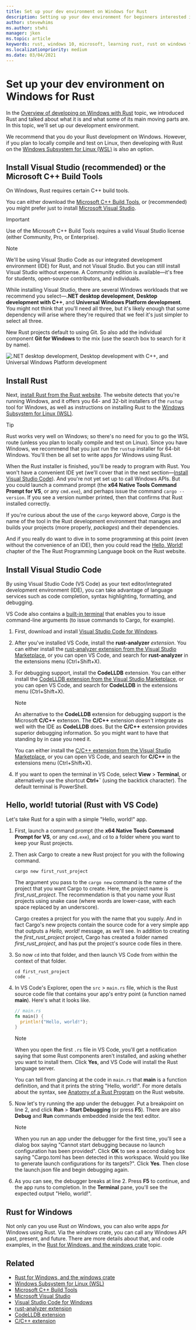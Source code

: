 ```yaml
---
title: Set up your dev environment on Windows for Rust
description: Setting up your dev environment for beginners interested in developing on Windows with Rust.
author: stevewhims
ms.author: stwhi 
manager: jken
ms.topic: article
keywords: rust, windows 10, microsoft, learning rust, rust on windows for beginners, rust with vs code
ms.localizationpriority: medium
ms.date: 03/04/2021
---
```


# Set up your dev environment on Windows for Rust

In the [Overview of developing on Windows with Rust](overview.md) topic, we introduced Rust and talked about what it is and what some of its main moving parts are. In this topic, we'll set up our development environment.

We recommend that you do your Rust development on Windows. However, if you plan to locally compile and test on Linux, then developing with Rust on the [Windows Subsystem for Linux (WSL)](/windows/wsl/about) is also an option.

## Install Visual Studio (recommended) or the Microsoft C++ Build Tools

On Windows, Rust requires certain C++ build tools.

You can either download the [Microsoft C++ Build Tools](https://visualstudio.microsoft.com/visual-cpp-build-tools/), or (recommended) you might prefer just to install [Microsoft Visual Studio](https://visualstudio.microsoft.com/downloads/).

> [!IMPORTANT]
> Use of the Microsoft C++ Build Tools requires a valid Visual Studio license (either Community, Pro, or Enterprise).

> [!NOTE]
> We'll be using Visual Studio Code as our integrated development environment (IDE) for Rust, and not Visual Studio. But you can still install Visual Studio without expense. A Community edition is available&mdash;it's free for students, open-source contributors, and individuals.

While installing Visual Studio, there are several Windows workloads that we recommend you select&mdash;**.NET desktop development**, **Desktop development with C++**, and **Universal Windows Platform development**. You might not think that you'll need all three, but it's likely enough that some dependency will arise where they're required that we feel it's just simpler to select all three.

New Rust projects default to using Git. So also add the individual component **Git for Windows** to the mix (use the search box to search for it by name).

![.NET desktop development, Desktop development with C++, and Universal Windows Platform development](../../images/rust-vs-workloads.png)

## Install Rust

Next, [install Rust from the Rust website](https://www.rust-lang.org/tools/install). The website detects that you're running Windows, and it offers you 64- and 32-bit installers of the `rustup` tool for Windows, as well as instructions on installing Rust to the [Windows Subsystem for Linux (WSL)](/windows/wsl/about).

> [!TIP]
> Rust works very well on Windows; so there's no need for you to go the WSL route (unless you plan to locally compile and test on Linux). Since you have Windows, we recommend that you just run the `rustup` installer for 64-bit Windows. You'll then be all set to write apps *for* Windows using Rust.

When the Rust installer is finished, you'll be ready to program with Rust. You won't have a convenient IDE yet (we'll cover that in the next section&mdash;[Install Visual Studio Code](#install-visual-studio-code)). And you're not yet set up to call Windows APIs. But you could launch a command prompt (the **x64 Native Tools Command Prompt for VS**, or any `cmd.exe`), and perhaps issue the command `cargo --version`. If you see a version number printed, then that confirms that Rust installed correctly.

If you're curious about the use of the `cargo` keyword above, *Cargo* is the name of the tool in the Rust development environment that manages and builds your projects (more properly, *packages*) and their dependencies.

And if you really do want to dive in to some programming at this point (even without the convenience of an IDE), then you could read the [Hello, World!](https://doc.rust-lang.org/book/ch01-02-hello-world.html) chapter of the The Rust Programming Language book on the Rust website.

## Install Visual Studio Code

By using Visual Studio Code (VS Code) as your text editor/integrated development environment (IDE), you can take advantage of language services such as code completion, syntax highlighting, formatting, and debugging.

VS Code also contains a [built-in terminal](https://code.visualstudio.com/docs/editor/integrated-terminal) that enables you to issue command-line arguments (to issue commands to Cargo, for example).

1. First, download and install [Visual Studio Code for Windows](https://code.visualstudio.com).

2. After you've installed VS Code, install the **rust-analyzer** *extension*. You can either install the [rust-analyzer extension from the Visual Studio Marketplace](https://marketplace.visualstudio.com/items?itemName=matklad.rust-analyzer), or you can open VS Code, and search for **rust-analyzer** in the extensions menu (Ctrl+Shift+X).

3. For debugging support, install the **CodeLLDB** extension. You can either install the [CodeLLDB extension from the Visual Studio Marketplace](https://marketplace.visualstudio.com/items?itemName=vadimcn.vscode-lldb), or you can open VS Code, and search for **CodeLLDB** in the extensions menu (Ctrl+Shift+X).

   > [!NOTE]
   > An alternative to the **CodeLLDB** extension for debugging support is the Microsoft **C/C++** extenson. The **C/C++** extension doesn't integrate as well with the IDE as **CodeLLDB** does. But the **C/C++** extension provides superior debugging information. So you might want to have that standing by in case you need it.
   >
   > You can either install the [C/C++ extension from the Visual Studio Marketplace](https://marketplace.visualstudio.com/items?itemName=ms-vscode.cpptools), or you can open VS Code, and search for **C/C++** in the extensions menu (Ctrl+Shift+X).

4. If you want to open the terminal in VS Code, select **View** > **Terminal**, or alternatively use the shortcut **Ctrl+`** (using the backtick character). The default terminal is PowerShell.

## Hello, world! tutorial (Rust with VS Code)

Let's take Rust for a spin with a simple "Hello, world!" app.

1. First, launch a command prompt (the **x64 Native Tools Command Prompt for VS**, or any `cmd.exe`), and `cd` to a folder where you want to keep your Rust projects.

2. Then ask Cargo to create a new Rust project for you with the following command.

   ```console
   cargo new first_rust_project
   ```

   The argument you pass to the `cargo new` command is the name of the project that you want Cargo to create. Here, the project name is *first_rust_project*. The recommendation is that you name your Rust projects using snake case (where words are lower-case, with each space replaced by an underscore).

   Cargo creates a project for you with the name that you supply. And in fact Cargo's new projects contain the source code for a very simple app that outputs a *Hello, world!* message, as we'll see. In addition to creating the *first_rust_project* project, Cargo has created a folder named *first_rust_project*, and has put the project's source code files in there.

3. So now `cd` into that folder, and then launch VS Code from within the context of that folder.

   ```console
   cd first_rust_project
   code .
   ```

4. In VS Code's Explorer, open the `src` > `main.rs` file, which is the Rust source code file that contains your app's entry point (a function named **main**). Here's what it looks like.

   ```rust
   // main.rs
   fn main() {
     println!("Hello, world!");
   }
   ```

   > [!NOTE]
   > When you open the first `.rs` file in VS Code, you'll get a notification saying that some Rust components aren't installed, and asking whether you want to install them. Click **Yes**, and VS Code will install the Rust language server.

   You can tell from glancing at the code in `main.rs` that **main** is a function definition, and that it prints the string "Hello, world!". For more details about the syntax, see [Anatomy of a Rust Program](https://doc.rust-lang.org/book/ch01-02-hello-world.html#anatomy-of-a-rust-program) on the Rust website.

5. Now let's try running the app under the debugger. Put a breakpoint on line 2, and click **Run** > **Start Debugging** (or press **F5**). There are also **Debug** and **Run** commands embedded inside the text editor.

   > [!NOTE]
   > When you run an app under the debugger for the first time, you'll see a dialog box saying "Cannot start debugging because no launch configuration has been provided". Click **OK** to see a second dialog box saying "Cargo.toml has been detected in this workspace. Would you like to generate launch configurations for its targets?". Click **Yes**. Then close the launch.json file and begin debugging again.

6. As you can see, the debugger breaks at line 2. Press **F5** to continue, and the app runs to completion. In the **Terminal** pane, you'll see the expected output "Hello, world!".

## Rust for Windows

Not only can you use Rust *on* Windows, you can also write apps *for* Windows using Rust. Via the *windows* crate, you can call any Windows API past, present, and future. There are more details about that, and code examples, in the [Rust for Windows, and the windows crate](rust-for-windows.md) topic.

## Related

* [Rust for Windows, and the windows crate](rust-for-windows.md)
* [Windows Subsystem for Linux (WSL)](/windows/wsl/about)
* [Microsoft C++ Build Tools](https://visualstudio.microsoft.com/visual-cpp-build-tools/)
* [Microsoft Visual Studio](https://visualstudio.microsoft.com/downloads/)
* [Visual Studio Code for Windows](https://code.visualstudio.com)
* [rust-analyzer extension](https://marketplace.visualstudio.com/items?itemName=matklad.rust-analyzer)
* [CodeLLDB extension](https://marketplace.visualstudio.com/items?itemName=vadimcn.vscode-lldb)
* [C/C++ extension](https://marketplace.visualstudio.com/items?itemName=ms-vscode.cpptools)

